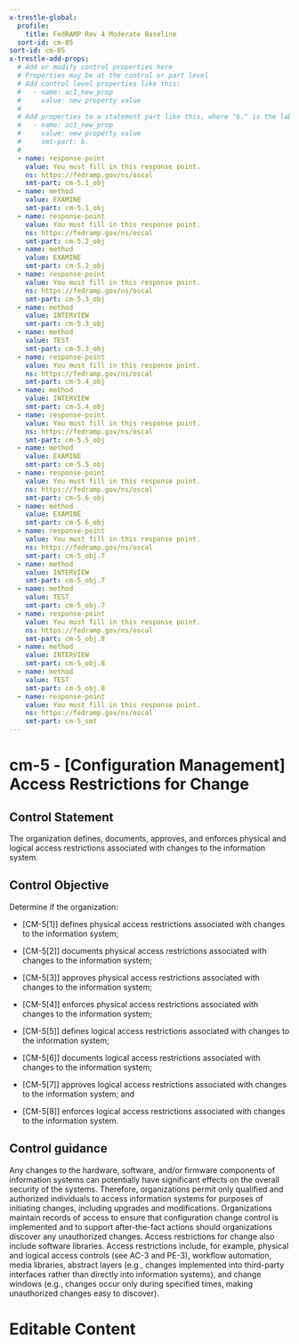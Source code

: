 ```yaml
---
x-trestle-global:
  profile:
    title: FedRAMP Rev 4 Moderate Baseline
  sort-id: cm-05
sort-id: cm-05
x-trestle-add-props:
  # Add or modify control properties here
  # Properties may be at the control or part level
  # Add control level properties like this:
  #   - name: ac1_new_prop
  #     value: new property value
  #
  # Add properties to a statement part like this, where "b." is the label of the target statement part
  #   - name: ac1_new_prop
  #     value: new property value
  #     smt-part: b.
  #
  - name: response-point
    value: You must fill in this response point.
    ns: https://fedramp.gov/ns/oscal
    smt-part: cm-5.1_obj
  - name: method
    value: EXAMINE
    smt-part: cm-5.1_obj
  - name: response-point
    value: You must fill in this response point.
    ns: https://fedramp.gov/ns/oscal
    smt-part: cm-5.2_obj
  - name: method
    value: EXAMINE
    smt-part: cm-5.2_obj
  - name: response-point
    value: You must fill in this response point.
    ns: https://fedramp.gov/ns/oscal
    smt-part: cm-5.3_obj
  - name: method
    value: INTERVIEW
    smt-part: cm-5.3_obj
  - name: method
    value: TEST
    smt-part: cm-5.3_obj
  - name: response-point
    value: You must fill in this response point.
    ns: https://fedramp.gov/ns/oscal
    smt-part: cm-5.4_obj
  - name: method
    value: INTERVIEW
    smt-part: cm-5.4_obj
  - name: response-point
    value: You must fill in this response point.
    ns: https://fedramp.gov/ns/oscal
    smt-part: cm-5.5_obj
  - name: method
    value: EXAMINE
    smt-part: cm-5.5_obj
  - name: response-point
    value: You must fill in this response point.
    ns: https://fedramp.gov/ns/oscal
    smt-part: cm-5.6_obj
  - name: method
    value: EXAMINE
    smt-part: cm-5.6_obj
  - name: response-point
    value: You must fill in this response point.
    ns: https://fedramp.gov/ns/oscal
    smt-part: cm-5_obj.7
  - name: method
    value: INTERVIEW
    smt-part: cm-5_obj.7
  - name: method
    value: TEST
    smt-part: cm-5_obj.7
  - name: response-point
    value: You must fill in this response point.
    ns: https://fedramp.gov/ns/oscal
    smt-part: cm-5_obj.8
  - name: method
    value: INTERVIEW
    smt-part: cm-5_obj.8
  - name: method
    value: TEST
    smt-part: cm-5_obj.8
  - name: response-point
    value: You must fill in this response point.
    ns: https://fedramp.gov/ns/oscal
    smt-part: cm-5_smt
---
```


# cm-5 - \[Configuration Management\] Access Restrictions for Change

## Control Statement

The organization defines, documents, approves, and enforces physical and logical access restrictions associated with changes to the information system.

## Control Objective

Determine if the organization:

- \[CM-5[1]\] defines physical access restrictions associated with changes to the information system;

- \[CM-5[2]\] documents physical access restrictions associated with changes to the information system;

- \[CM-5[3]\] approves physical access restrictions associated with changes to the information system;

- \[CM-5[4]\] enforces physical access restrictions associated with changes to the information system;

- \[CM-5[5]\] defines logical access restrictions associated with changes to the information system;

- \[CM-5[6]\] documents logical access restrictions associated with changes to the information system;

- \[CM-5[7]\] approves logical access restrictions associated with changes to the information system; and

- \[CM-5[8]\] enforces logical access restrictions associated with changes to the information system.

## Control guidance

Any changes to the hardware, software, and/or firmware components of information systems can potentially have significant effects on the overall security of the systems. Therefore, organizations permit only qualified and authorized individuals to access information systems for purposes of initiating changes, including upgrades and modifications. Organizations maintain records of access to ensure that configuration change control is implemented and to support after-the-fact actions should organizations discover any unauthorized changes. Access restrictions for change also include software libraries. Access restrictions include, for example, physical and logical access controls (see AC-3 and PE-3), workflow automation, media libraries, abstract layers (e.g., changes implemented into third-party interfaces rather than directly into information systems), and change windows (e.g., changes occur only during specified times, making unauthorized changes easy to discover).

# Editable Content

<!-- Make additions and edits below -->
<!-- The above represents the contents of the control as received by the profile, prior to additions. -->
<!-- If the profile makes additions to the control, they will appear below. -->
<!-- The above markdown may not be edited but you may edit the content below, and/or introduce new additions to be made by the profile. -->
<!-- If there is a yaml header at the top, parameter values may be edited. Use --set-parameters to incorporate the changes during assembly. -->
<!-- The content here will then replace what is in the profile for this control, after running profile-assemble. -->
<!-- The added parts in the profile for this control are below.  You may edit them and/or add new ones. -->
<!-- Each addition must have a heading either of the form ## Control my_addition_name -->
<!-- or ## Part a. (where the a. refers to one of the control statement labels.) -->
<!-- "## Control" parts are new parts added after the statement part. -->
<!-- "## Part" parts are new parts added into the top-level statement part with that label. -->
<!-- Subparts may be added with nested hash levels of the form ### My Subpart Name -->
<!-- underneath the parent ## Control or ## Part being added -->
<!-- See https://ibm.github.io/compliance-trestle/tutorials/ssp_profile_catalog_authoring/ssp_profile_catalog_authoring for guidance. -->
